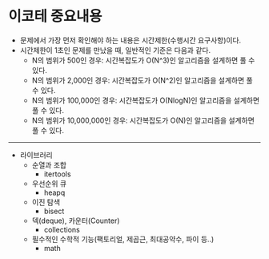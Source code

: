 # 이코테 중요내용

 - 문제에서 가장 먼저 확인해야 하는 내용은 시간제한(수행시간 요구사항)이다.
 - 시간제한이 1초인 문제를 만났을 때, 일반적인 기준은 다음과 같다.
   - N의 범위가 500인 경우: 시간복잡도가 O(N^3)인 알고리즘을 설계하면 풀 수 있다.
   - N의 범위가 2,000인 경우: 시간복잡도가 O(N^2)인 알고리즘을 설계하면 풀 수 있다.
   - N의 범위가 100,000인 경우: 시간복잡도가 O(NlogN)인 알고리즘을 설계하면 풀 수 있다.
   - N의 범위가 10,000,000인 경우: 시간복잡도가 O(N)인 알고리즘을 설계하면 풀 수 있다.
---
 - 라이브러리
   - 순열과 조합
     - itertools
   - 우선순위 큐
     - heapq
   - 이진 탐색
     - bisect
   - 덱(deque), 카운터(Counter)
     - collections
   - 필수적인 수학적 기능(팩토리얼, 제곱근, 최대공약수, 파이 등..)
     - math